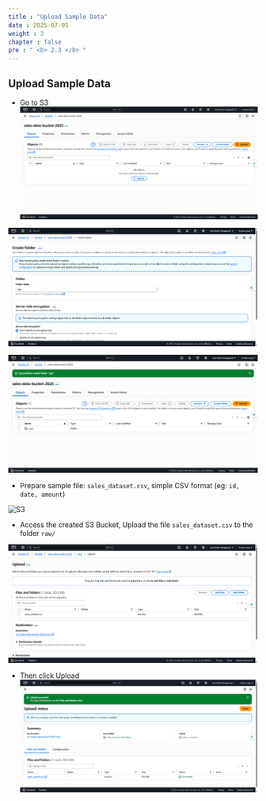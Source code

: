 ```yaml
---
title : "Upload Sample Data"
date : 2025-07-05
weight : 3
chapter : false
pre : " <b> 2.3 </b> "
---
```


## Upload Sample Data

- Go to S3
![S3](/images/02/023/1.png?featherlight=false&width=90pc)

![S3](/images/02/023/2.png?featherlight=false&width=90pc)

![S3](/images/02/023/3.png?featherlight=false&width=90pc)

- Prepare sample file: `sales_dataset.csv`, simple CSV format (eg: `id, date, amount`)

![S3](/images/02/023/6.png?featherlight=false&width=90pc)

- Access the created S3 Bucket, Upload the file `sales_dataset.csv` to the folder `raw/`
  
![S3](/images/02/023/4.png?featherlight=false&width=90pc)

- Then click Upload
![S3](/images/02/023/5.png?featherlight=false&width=90pc)

